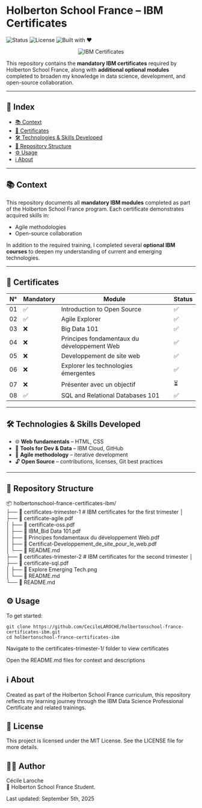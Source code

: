 # Holberton School France – IBM Certificates
  
![Status](https://img.shields.io/badge/status-active-brightgreen)
![License](https://img.shields.io/badge/license-MIT-blue)
![Built with ❤️](https://img.shields.io/badge/built%20with-%E2%9D%A4-red)
  
<p align="center"><img src="https://media1.giphy.com/media/v1.Y2lkPTc5MGI3NjExcjA1ZW5tbTdnNmNkOHo4dmRzM3BlMTRmcnVoaGU0d3RpNmdhNjdheSZlcD12MV9pbnRlcm5hbF9naWZfYnlfaWQmY3Q9Zw/E8xusSHsJGepz3UbtX/giphy.gif" alt="IBM Certificates" /></p>  
  
This repository contains the **mandatory IBM certificates** required by Holberton School France, along with **additional optional modules** completed to broaden my knowledge in data science, development, and open-source collaboration.  

---

## 🧾 Index
  
- [📚 Context](#-context)
- [📜 Certificates](#-certificates)
- [🛠️ Technologies & Skills Developed](#️-technologies--skills-developed)
- [📁 Repository Structure](#-repository-structure)
- [⚙️ Usage](#️-usage)
- [ℹ️ About](#ℹ️-about)

---

## 📚 Context
  
This repository documents all **mandatory IBM modules** completed as part of the Holberton School France program. Each certificate demonstrates acquired skills in:

- Agile methodologies  
- Open-source collaboration  

In addition to the required training, I completed several **optional IBM courses** to deepen my understanding of current and emerging technologies.

---

## 📜 Certificates
  
| N°  | Mandatory | Module                                            | Status |
|-----|-----------|---------------------------------------------------|--------|
| 01  | ✅         | Introduction to Open Source                      |   ✅   |
| 02  | ✅         | Agile Explorer                                   |   ✅   |
| 03  | ❌         | Big Data 101                                     |   ✅   |
| 04  | ❌         | Principes fondamentaux du développement Web      |   ✅   |
| 05  | ❌         | Developpement de site web                        |   ✅   |
| 06  | ❌         | Explorer les technologies émergentes             |   ✅   |
| 07  | ❌         | Présenter avec un objectif                       |   ⏳   |
| 08  | ✅         | SQL and Relational Databases 101                 |   ✅   |

---

## 🛠️ Technologies & Skills Developed
  
- 🌐 **Web fundamentals** – HTML, CSS  
- 🔧 **Tools for Dev & Data** – IBM Cloud, GitHub  
- 🧠 **Agile methodology** – iterative development  
- 🔓 **Open Source** – contributions, licenses, Git best practices  

---

## 📁 Repository Structure
  
📦 holbertonschool-france-certificates-ibm/  
├── 📁 certificates-trimester-1      # IBM certificates for the first trimester
│   ├── 📄 certificate-agile.pdf\
│   ├── 📄 certificate-oss.pdf\
│   ├── 📄 IBM_Bid Data 101.pdf\
│   ├── 📄 Principes fondamentaux du développement Web.pdf\
│   ├── 📄 Certificat-Developpement_de_site_pour_le_web.pdf\
│   └── 📄 README.md\
├── 📁 certificates-trimester-2      # IBM certificates for the second trimester
│   ├── 📄 certificate-sql.pdf\
│   ├── 📄 Explore Emerging Tech.png\
│   └── 📄 README.md\
└── 📄 README.md

## ⚙️ Usage
  
To get started:

```text
git clone https://github.com/CecileLAROCHE/holbertonschool-france-certificates-ibm.git  
cd holbertonschool-france-certificates-ibm  
```

Navigate to the certificates-trimester-1/ folder to view certificates
  
Open the README.md files for context and descriptions
  
## ℹ️ About  
  
Created as part of the Holberton School France curriculum, this repository reflects my learning journey through the IBM Data Science Professional Certificate and related trainings.  

## 🧾 License  

This project is licensed under the MIT License.
See the LICENSE file for more details.  

## 🙋‍♀️ Author  

Cécile Laroche  
💼 Holberton School France Student.  

Last updated: September 5th, 2025  
